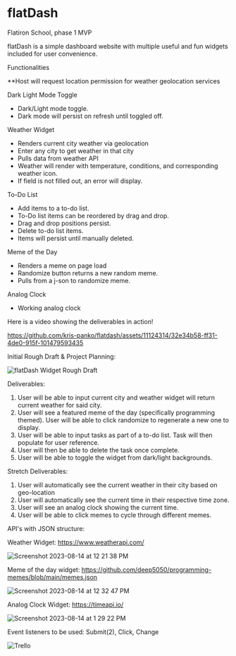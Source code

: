 # flatDash
Flatiron School, phase 1 MVP

flatDash is a simple dashboard website with multiple useful and fun widgets included for user convenience.

Functionalities

**Host will request location permission for weather geolocation services

Dark Light Mode Toggle
- Dark/Light mode toggle. 
- Dark mode will persist on refresh until toggled off. 

Weather Widget
- Renders current city weather via geolocation
- Enter any city to get weather in that city
- Pulls data from weather API
- Weather will render with temperature, conditions, and corresponding weather icon. 
- If field is not filled out, an error will display. 

To-Do List 
- Add items to a to-do list.
- To-Do list items can be reordered by drag and drop.
- Drag and drop positions persist. 
- Delete to-do list items. 
- Items will persist until manually deleted. 

Meme of the Day
- Renders a meme on page load
- Randomize button returns a new random meme. 
- Pulls from a j-son to randomize meme. 

Analog Clock
- Working analog clock


Here is a video showing the deliverables in action!




https://github.com/kris-panko/flatdash/assets/11124314/32e34b58-ff31-4de0-915f-101479593435






Initial Rough Draft & Project Planning: 

![flatDash Widget Rough Draft](https://github.com/kris-panko/flatdash/assets/11124314/191115e9-2f58-44e5-aad5-66c14f9906ab)

Deliverables:
1. User will be able to input current city and weather widget will return current weather for said city.
2. User will see a featured meme of the day (specifically programming themed).  User will be able to click randomize to regenerate a new one to display.
3. User will be able to input tasks as part of a to-do list.  Task will then populate for user reference.
4. User will then be able to delete the task once complete.
5. User will be able to toggle the widget from dark/light backgrounds.

Stretch Deliverables:
1. User will automatically see the current weather in their city based on geo-location
2. User will automatically see the current time in their respective time zone.
3. User will see an analog clock showing the current time.
4. User will be able to click memes to cycle through different memes.

API's with JSON structure:

Weather Widget: https://www.weatherapi.com/

![Screenshot 2023-08-14 at 12 21 38 PM](https://github.com/kris-panko/flatdash/assets/11124314/077dda7e-7f75-481d-9a4f-da7da8ca5c74)

Meme of the day widget: https://github.com/deep5050/programming-memes/blob/main/memes.json

![Screenshot 2023-08-14 at 12 32 47 PM](https://github.com/kris-panko/flatdash/assets/11124314/ca22d3dd-b927-4b88-889d-c0054028f317)

Analog Clock Widget: https://timeapi.io/

![Screenshot 2023-08-14 at 1 29 22 PM](https://github.com/kris-panko/flatdash/assets/11124314/bb18b59e-0ef8-4e5a-a7e9-18580443555a)

Event listeners to be used: Submit(2), Click, Change

![Trello](https://github.com/kris-panko/flatdash/assets/11124314/2aa5be67-ecaa-4517-bcdc-be0f316b9e7b)






